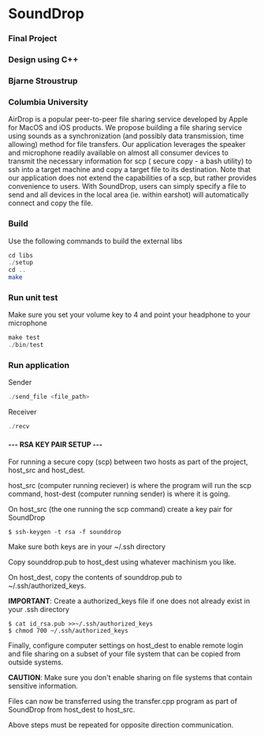 # SoundDrop

### Final Project
### Design using C++
### Bjarne Stroustrup
### Columbia University

AirDrop is a popular peer-to-peer file sharing service developed by Apple for MacOS 
and iOS products.  We propose building a file sharing service using sounds as a 
synchronization (and possibly data transmission, time allowing) method for file 
transfers.  Our application leverages the speaker and microphone readily available 
on almost all consumer devices to transmit the necessary information for scp (
secure copy - a bash utility) to ssh into a target machine and copy a target file 
to its destination.  Note that our application does not extend the capabilities of 
a scp, but rather provides convenience to users.  With SoundDrop, users can simply 
specify a file to send and all devices in the local area (ie. within earshot) will 
automatically connect and copy the file.


### Build

Use the following commands to build the external libs
```java
cd libs
./setup
cd ..
make
```

### Run unit test

Make sure you set your volume key to 4 and point your headphone to your microphone

```java
make test
./bin/test
```

### Run application
Sender
```java
./send_file <file_path>
```
Receiver
```java
./recv
```



#### --- RSA KEY PAIR SETUP ---
For running a secure copy (scp) between two hosts as part of the project, 
host_src and host_dest.

host_src (computer running reciever) is where the program will run the scp command,
host-dest (computer running sender) is where it is going.

On host_src (the one running the scp command) create a key pair for SoundDrop

```
$ ssh-keygen -t rsa -f sounddrop
```

Make sure both keys are in your ~/.ssh directory

Copy sounddrop.pub to host_dest using whatever machinism you like.

On host_dest, copy the contents of sounddrop.pub to ~/.ssh/authorized_keys.

**IMPORTANT**: Create a authorized_keys file if one does not already exist in your .ssh 
directory

```
$ cat id_rsa.pub >>~/.ssh/authorized_keys
$ chmod 700 ~/.ssh/authorized_keys
```

Finally, configure computer settings on host_dest to enable remote login and file 
sharing on a subset of your file system that can be copied from outside systems.

**CAUTION**: Make sure you don't enable sharing on file systems that contain sensitive 
information.

Files can now be transferred using the transfer.cpp program as part of SoundDrop
from host_dest to host_src. 

Above steps must be repeated for opposite direction communication.
